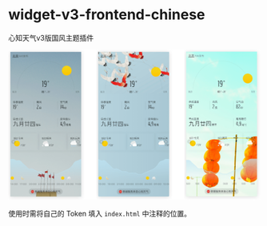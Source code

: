# widget-v3-frontend-chinese

心知天气v3版国风主题插件

![预览](./preview.png)

使用时需将自己的 Token 填入 `index.html` 中注释的位置。
